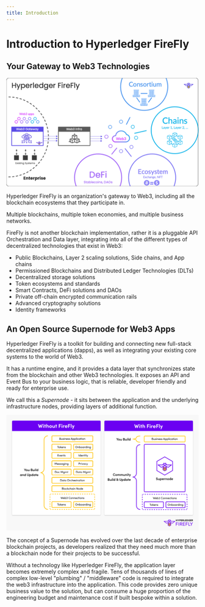 ```yaml
---
title: Introduction
---
```


# Introduction to Hyperledger FireFly

## Your Gateway to Web3 Technologies

![Hyperledger FireFly features](../images/firefly_intro_overview.png)

Hyperledger FireFly is an organization's gateway to Web3, including all the blockchain ecosystems that they participate in.

Multiple blockchains, multiple token economies, and multiple business networks.

FireFly is not another blockchain implementation, rather it is a pluggable API Orchestration and Data layer,
integrating into all of the different types of decentralized technologies that exist in Web3:

- Public Blockchains, Layer 2 scaling solutions, Side chains, and App chains
- Permissioned Blockchains and Distributed Ledger Technologies (DLTs)
- Decentralized storage solutions
- Token ecosystems and standards
- Smart Contracts, DeFi solutions and DAOs
- Private off-chain encrypted communication rails
- Advanced cryptography solutions
- Identity frameworks

## An Open Source Supernode for Web3 Apps

Hyperledger FireFly is a toolkit for building and connecting new full-stack decentralized applications (dapps),
as well as integrating your existing core systems to the world of Web3.

It has a runtime engine, and it provides a data layer that synchronizes state from the blockchain and other Web3 technologies.
It exposes an API and Event Bus to your business logic, that is reliable, developer friendly and ready for enterprise use.

We call this a _Supernode_ - it sits between the application and the underlying infrastructure nodes,
providing layers of additional function.

![Without FireFly / with FireFly](../images/firefly-getting-started-steps.png)

The concept of a Supernode has evolved over the last decade of enterprise blockchain projects, as developers realized
that they need much more than a blockchain node for their projects to be successful.

Without a technology like Hyperledger FireFly, the application layer becomes extremely complex and fragile.
Tens of thousands of lines of complex low-level "plumbing" / "middleware" code is required to integrate the
web3 infrastructure into the application. This code provides zero unique business value to the solution, but can
consume a huge proportion of the engineering budget and maintenance cost if built bespoke within a solution.
